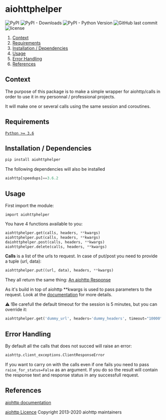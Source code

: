 # aiohttphelper

![PyPI](https://img.shields.io/pypi/v/aiohttphelper)
![PyPI - Downloads](https://img.shields.io/pypi/dm/aiohttphelper)
![PyPI - Python Version](https://img.shields.io/pypi/pyversions/aiohttphelper)
![GitHub last commit](https://img.shields.io/github/last-commit/gregorybarille/aiohttphelper)
![license](https://img.shields.io/npm/l/redux-saga-testable)

1. [Context](#Context)
2. [Requirements](#Requirements)
3. [Installation / Dependencies](#nstallation)
4. [Usage](#Usage)
5. [Error Handling](#Error)
6. [References](#References)

## Context
The purpose of this package is to make a simple wrapper for aiohttp/calls in order to use it in my personnal / professional projects.

It will make one or several calls using the same session and coroutines.

## Requirements
[```Python >= 3.6```](https://www.python.org/downloads/)

## Installation / Dependencies

```bash
pip install aiohttphelper
```

The following dependencies will also be installed
```python
aiohttp[speedups]==3.6.2
```
## Usage
First import the module:

``` import aiohttphelper ```

You have 4 functions available to you:

```python
aiohttphelper.get(calls, headers, **kwargs)
aiohttphelper.put(calls, headers, **kwargs)
daiohttphelper.post(calls, headers, **kwargs)
aiohttphelper.delete(calls, headers, **kwargs)
```

<b>Calls</b> is a list of the urls to request. In case of put/post you need to provide a tuple (url, data):
```python
aiohttphelper.put((url, data), headers, **kwargs)
````

They all return the same thing:
[An aiohttp Response](https://docs.aiohttp.org/en/stable/client_reference.html#response-object)

As it's build in top of aiohttp **kwargs is used to pass parameters to the request.
Look at the [documentation](https://docs.aiohttp.org/en/stable/) for more details.

:warning: !Be carefull the default timeout for the session is 5 minutes, but you can override it:
``` python
aiohttphelper.get('dummy_url', headers='dummy_headers', timeout="10000")
````

## Error Handling
By default all the calls that does not succed will raise an error:
```python
aiohttp.client_exceptions.ClientResponseError
```
If you want to carry on with the calls even if one fails you need to pass ```raise_for_status=False``` as an argument.
If you do so the result will contain the response text and response status in any successfull request.

## References
[aiohttp documentation](https://docs.aiohttp.org/en/stable/)

[aiohttp Licence](https://github.com/aio-libs/aiohttp/blob/master/LICENSE.txt) Copyright 2013-2020 aiohttp maintainers